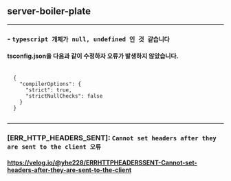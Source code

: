 ## server-boiler-plate 

<hr>

### - `typescript 개체가 null, undefined 인 것 같습니다`
#### tsconfig.json을 다음과 같이 수정하자 오류가 발생하지 않았습니다.

<pre>
  <code>
  {
    "compilerOptions": {
      "strict": true, 
      "strictNullChecks": false
    }
  }
  </code>
</pre>

<hr>

### [ERR_HTTP_HEADERS_SENT]: `Cannot set headers after they are sent to the client 오류`
#### https://velog.io/@yhe228/ERRHTTPHEADERSSENT-Cannot-set-headers-after-they-are-sent-to-the-client
